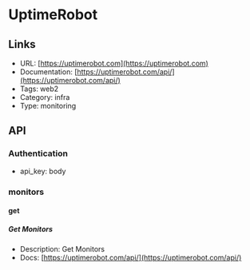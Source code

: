 # UptimeRobot

## Links

* URL: [https://uptimerobot.com](https://uptimerobot.com)
* Documentation: [https://uptimerobot.com/api/](https://uptimerobot.com/api/)
* Tags: web2
* Category: infra
* Type: monitoring

## API

### Authentication

* api_key: body

### monitors

#### get

##### Get Monitors

* Description: Get Monitors
* Docs: [https://uptimerobot.com/api/](https://uptimerobot.com/api/)

